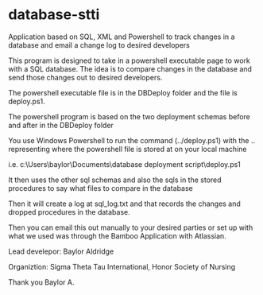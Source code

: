 database-stti
=============

Application based on SQL, XML and Powershell to track changes in a database and email a change log to desired developers




This program is designed to take in a powershell executable page to work with a SQL database. The idea is to compare changes in the database and send those changes out to desired developers.

The powershell executable file is in the DBDeploy folder and the file is deploy.ps1.
  
  The powershell program is based on the two deployment schemas before and after in the DBDeploy folder
  
You use Windows Powershell to run the command (../deploy.ps1) with the .. representing where the powershell file is stored at on your local machine

  i.e. c:\Users\baylor\Documents\database deployment script\deploy.ps1
  
It then uses the other sql schemas and also the sqls in the stored procedures to say what files to compare in the database

Then it will create a log at sql_log.txt and that records the changes and dropped procedures in the database.

Then you can email this out manually to your desired parties or set up with what we used was through the Bamboo Application with Atlassian.

Lead develepor: Baylor Aldridge

Organiztion: Sigma Theta Tau International, Honor Society of Nursing

Thank you
Baylor A.
